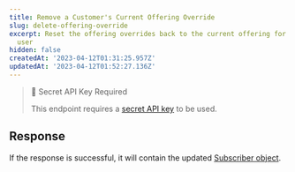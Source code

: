 ```yaml
---
title: Remove a Customer's Current Offering Override
slug: delete-offering-override
excerpt: Reset the offering overrides back to the current offering for a specific
  user
hidden: false
createdAt: '2023-04-12T01:31:25.957Z'
updatedAt: '2023-04-12T01:52:27.136Z'
---
```

> 🚧 Secret API Key Required
> 
> This endpoint requires a [secret API key](doc:authentication) to be used.

## Response

If the response is successful, it will contain the updated [Subscriber object](ref:subscribers#the-subscriber-object).
